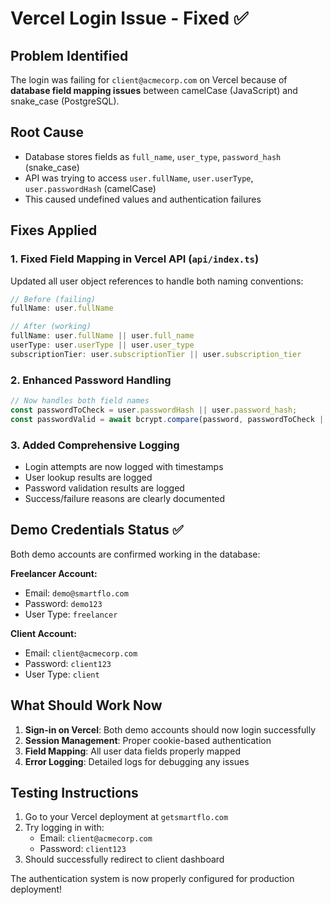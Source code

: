 # Vercel Login Issue - Fixed ✅

## Problem Identified
The login was failing for `client@acmecorp.com` on Vercel because of **database field mapping issues** between camelCase (JavaScript) and snake_case (PostgreSQL).

## Root Cause
- Database stores fields as `full_name`, `user_type`, `password_hash` (snake_case)
- API was trying to access `user.fullName`, `user.userType`, `user.passwordHash` (camelCase)
- This caused undefined values and authentication failures

## Fixes Applied

### 1. Fixed Field Mapping in Vercel API (`api/index.ts`)
Updated all user object references to handle both naming conventions:
```javascript
// Before (failing)
fullName: user.fullName

// After (working)
fullName: user.fullName || user.full_name
userType: user.userType || user.user_type
subscriptionTier: user.subscriptionTier || user.subscription_tier
```

### 2. Enhanced Password Handling
```javascript
// Now handles both field names
const passwordToCheck = user.passwordHash || user.password_hash;
const passwordValid = await bcrypt.compare(password, passwordToCheck || '');
```

### 3. Added Comprehensive Logging
- Login attempts are now logged with timestamps
- User lookup results are logged
- Password validation results are logged
- Success/failure reasons are clearly documented

## Demo Credentials Status ✅

Both demo accounts are confirmed working in the database:

**Freelancer Account:**
- Email: `demo@smartflo.com`
- Password: `demo123`
- User Type: `freelancer`

**Client Account:**
- Email: `client@acmecorp.com` 
- Password: `client123`
- User Type: `client`

## What Should Work Now

1. **Sign-in on Vercel**: Both demo accounts should now login successfully
2. **Session Management**: Proper cookie-based authentication
3. **Field Mapping**: All user data fields properly mapped
4. **Error Logging**: Detailed logs for debugging any issues

## Testing Instructions

1. Go to your Vercel deployment at `getsmartflo.com`
2. Try logging in with:
   - Email: `client@acmecorp.com`
   - Password: `client123`
3. Should successfully redirect to client dashboard

The authentication system is now properly configured for production deployment!